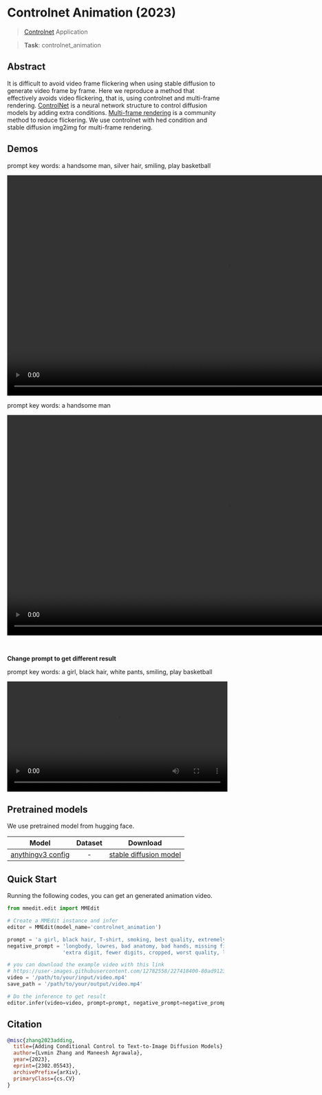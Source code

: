 # Controlnet Animation (2023)

> [Controlnet](https://github.com/lllyasviel/ControlNet) Application

> **Task**: controlnet_animation

<!-- [ALGORITHM] -->

## Abstract

<!-- [ABSTRACT] -->

It is difficult to avoid video frame flickering when using stable diffusion to generate video frame by frame.
Here we reproduce a method that effectively avoids video flickering, that is, using controlnet and multi-frame rendering.
[ControlNet](https://github.com/lllyasviel/ControlNet) is a neural network structure to control diffusion models by adding extra conditions.
[Multi-frame rendering](https://xanthius.itch.io/multi-frame-rendering-for-stablediffusion) is a community method to reduce flickering.
We use controlnet with hed condition and stable diffusion img2img for multi-frame rendering.

## Demos

prompt key words: a handsome man, silver hair, smiling, play basketball

<div align="center">
  <video src="https://user-images.githubusercontent.com/12782558/227149757-fd054d32-554f-45d5-9f09-319184866d85.mp4" width=1024/>
</div>

prompt key words: a handsome man

<div align="center">
  <video src="https://user-images.githubusercontent.com/12782558/227152129-d70d5f76-a6fc-4d23-97d1-a94abd08f95a.mp4" width=1024/>
</div>

&#8195;

**Change prompt to get different result**

prompt key words: a girl, black hair, white pants, smiling, play basketball

<div align="center">
  <video src="https://user-images.githubusercontent.com/12782558/227216038-38599164-2384-4a79-b65e-f98785d466bf.mp4" width=512/>
</div>

## Pretrained models

We use pretrained model from hugging face.

|                    Model                    | Dataset |                                     Download                                      |
| :-----------------------------------------: | :-----: | :-------------------------------------------------------------------------------: |
| [anythingv3 config](./anythingv3_config.py) |    -    | [stable diffusion model](https://huggingface.co/Linaqruf/anything-v3.0/tree/main) |

## Quick Start

Running the following codes, you can get an generated animation video.

```python
from mmedit.edit import MMEdit

# Create a MMEdit instance and infer
editor = MMEdit(model_name='controlnet_animation')

prompt = 'a girl, black hair, T-shirt, smoking, best quality, extremely detailed'
negative_prompt = 'longbody, lowres, bad anatomy, bad hands, missing fingers, ' + \
                  'extra digit, fewer digits, cropped, worst quality, low quality'

# you can download the example video with this link
# https://user-images.githubusercontent.com/12782558/227418400-80ad9123-7f8e-4c1a-8e19-0892ebad2a4f.mp4
video = '/path/to/your/input/video.mp4'
save_path = '/path/to/your/output/video.mp4'

# Do the inference to get result
editor.infer(video=video, prompt=prompt, negative_prompt=negative_prompt, save_path=save_path)
```

## Citation

```bibtex
@misc{zhang2023adding,
  title={Adding Conditional Control to Text-to-Image Diffusion Models},
  author={Lvmin Zhang and Maneesh Agrawala},
  year={2023},
  eprint={2302.05543},
  archivePrefix={arXiv},
  primaryClass={cs.CV}
}
```
